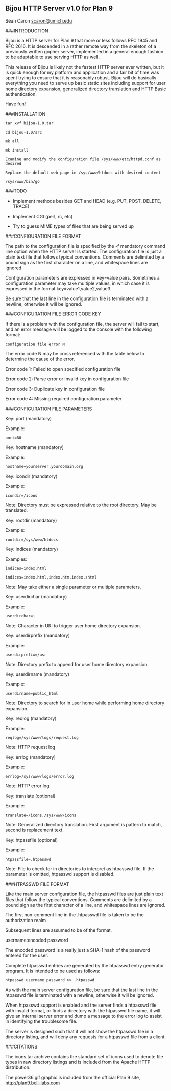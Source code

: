 Bijou HTTP Server v1.0 for Plan 9
---------------------------------
Sean Caron scaron@umich.edu

###INTRODUCTION

Bijou is a HTTP server for Plan 9 that more or less follows RFC 1945 and RFC 2616. It is descended in a rather remote way from the skeleton of a previously written gopher server, implemented in a general enough fashion to be adaptable to use serving HTTP as well.

This release of Bijou is likely not the fastest HTTP server ever written, but it is quick enough for my platform and application and a fair bit of time was spent trying to ensure that it is reasonably robust. Bijou will do basically everything you need to serve up basic static sites including support for user home directory expansion, generalized directory translation and HTTP Basic authentication.

Have fun!

###INSTALLATION

	tar xvf bijou-1.0.tar

	cd bijou-1.0/src

	mk all

	mk install

	Examine and modify the configuration file /sys/www/etc/httpd.conf as desired

	Replace the default web page in /sys/www/htdocs with desired content

	/sys/www/bin/go


###TODO

* Implement methods besides GET and HEAD (e.g. PUT, POST, DELETE, TRACE)

* Implement CGI (perl, rc, etc)

* Try to guess MIME types of files that are being served up


###CONFIGURATION FILE FORMAT

The path to the configuration file is specified by the -f mandatory command line option when the HTTP server is started. The configuration file is just a plain text file that follows typical conventions. Comments are delimited by a pound sign as the first character on a line, and whitespace lines are ignored.

Configuration parameters are expressed in key=value pairs. Sometimes a configuration parameter may take multiple values, in which case it is expressed in the format key=value1,value2,value3.

Be sure that the last line in the configuration file is terminated with a newline, otherwise it will be ignored.

###CONFIGURATION FILE ERROR CODE KEY

If there is a problem with the configuration file, the server will fail to start, and an error message will be logged to the console with the following format:

```
configuration file error N
```

The error code N may be cross referenced with the table below to determine the cause of the error.

Error code 1: Failed to open specified configuration file

Error code 2: Parse error or invalid key in configuration file

Error code 3: Duplicate key in configuration file

Error code 4: Missing required configuration parameter

###CONFIGURATION FILE PARAMETERS

Key: port (mandatory)

Example:
```
port=80
```


Key: hostname (mandatory)

Example:
```
hostname=yourserver.yourdomain.org
```


Key: icondir (mandatory)

Example:
```
icondir=/icons
```

Note: Directory must be expressed relative to the root directory. May be translated.


Key: rootdir (mandatory)

Example:
```
rootdir=/sys/www/htdocs
```


Key: indices (mandatory)

Examples:
```
indices=index.html

indices=index.html,index.htm,index.shtml
```

Note: May take either a single parameter or multiple parameters.


Key: userdirchar (mandatory)

Example:
```
userdirchar=~
```

Note: Character in URI to trigger user home directory expansion.


Key: userdirprefix (mandatory)

Example:
```
userdirprefix=/usr
```

Note: Directory prefix to append for user home directory expansion.


Key: userdirname (mandatory)

Example:
```
userdirname=public_html
```

Note: Directory to search for in user home while performing home directory expansion.


Key: reqlog (mandatory)

Example:
```
reqlog=/sys/www/logs/request.log
```

Note: HTTP request log


Key: errlog (mandatory)

Example:
```
errlog=/sys/www/logs/error.log
```

Note: HTTP error log


Key: translate (optional)

Example:
```
translate=/icons,/sys/www/icons
```

Note: Generalized directory translation. First argument is pattern to match, second is replacement text.


Key: htpassfile (optional)

Example:
```
htpassfile=.htpasswd
```

Note: File to check for in directories to interpret as htpasswd file. If the parameter is omitted, htpasswd support is disabled.


###HTPASSWD FILE FORMAT

Like the main server configuration file, the htpasswd files are just plain text files that follow the typical conventions. Comments are delimited by a pound sign as the first character of a line, and whitespace lines are ignored.

The first non-comment line in the .htpasswd file is taken to be the authorization realm

Subsequent lines are assumed to be of the format,

username:encoded password

The encoded password is a really just a SHA-1 hash of the password entered for the user.

Complete htpasswd entries are generated by the htpasswd entry generator program. It is intended to be used as follows:

```
htpasswd username password >> .htpasswd
```

As with the main server configuration file, be sure that the last line in the htpasswd file is terminated with a newline, otherwise it will be ignored.

When htpasswd support is enabled and the server finds a htpasswd file with invalid format, or finds a
directory with the htpasswd file name, it will give an internal server error and dump a message to the
error log to assist in identifying the troublesome file.

The server is designed such that it will not show the htpasswd file in a directory listing, and will deny any
requests for a htpasswd file from a client.

###CITATIONS

The icons.tar archive contains the standard set of icons used to denote file types in raw directory listings and is included from the Apache HTTP distribution.

The power36.gif graphic is included from the official Plan 9 site, http://plan9.bell-labs.com
